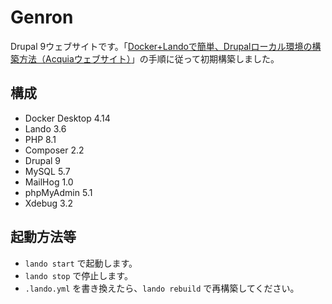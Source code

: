 Genron
============

Drupal 9ウェブサイトです。「[Docker+Landoで簡単、Drupalローカル環境の構築方法（Acquiaウェブサイト）](https://www.acquia.com/jp/blog/how-to-use-lando-for-building-drupal-local-environment)」の手順に従って初期構築しました。

構成
--------------

- Docker Desktop 4.14
- Lando 3.6
- PHP 8.1
- Composer 2.2
- Drupal 9
- MySQL 5.7
- MailHog 1.0
- phpMyAdmin 5.1
- Xdebug 3.2

起動方法等
--------------

- `lando start` で起動します。
- `lando stop` で停止します。
- `.lando.yml` を書き換えたら、`lando rebuild` で再構築してください。
